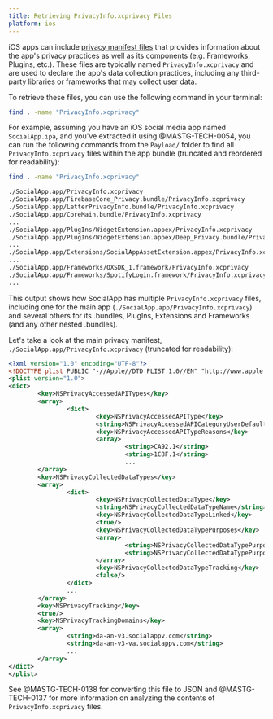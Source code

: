```yaml
---
title: Retrieving PrivacyInfo.xcprivacy Files
platform: ios
---
```


iOS apps can include [privacy manifest files](https://developer.apple.com/documentation/bundleresources/privacy-manifest-files) that provides information about the app's privacy practices as well as its components (e.g. Frameworks, Plugins, etc.). These files are typically named `PrivacyInfo.xcprivacy` and are used to declare the app's data collection practices, including any third-party libraries or frameworks that may collect user data.

To retrieve these files, you can use the following command in your terminal:

```sh
find . -name "PrivacyInfo.xcprivacy"
```

For example, assuming you have an iOS social media app named `SocialApp.ipa`, and you've extracted it using @MASTG-TECH-0054, you can run the following commands from the `Payload/` folder to find all `PrivacyInfo.xcprivacy` files within the app bundle (truncated and reordered for readability):

```sh
find . -name "PrivacyInfo.xcprivacy"

./SocialApp.app/PrivacyInfo.xcprivacy
./SocialApp.app/FirebaseCore_Privacy.bundle/PrivacyInfo.xcprivacy
./SocialApp.app/LetterPrivacyInfo.bundle/PrivacyInfo.xcprivacy
./SocialApp.app/CoreMain.bundle/PrivacyInfo.xcprivacy
...
./SocialApp.app/PlugIns/WidgetExtension.appex/PrivacyInfo.xcprivacy
./SocialApp.app/PlugIns/WidgetExtension.appex/Deep_Privacy.bundle/PrivacyInfo.xcprivacy
...
./SocialApp.app/Extensions/SocialAppAssetExtension.appex/PrivacyInfo.xcprivacy
...
./SocialApp.app/Frameworks/OXSDK_1.framework/PrivacyInfo.xcprivacy
./SocialApp.app/Frameworks/SpotifyLogin.framework/PrivacyInfo.xcprivacy
...
```

This output shows how SocialApp has multiple `PrivacyInfo.xcprivacy` files, including one for the main app (`./SocialApp.app/PrivacyInfo.xcprivacy`) and several others for its .bundles, PlugIns, Extensions and Frameworks (and any other nested .bundles).

Let's take a look at the main privacy manifest, `./SocialApp.app/PrivacyInfo.xcprivacy` (truncated for readability):

```xml
<?xml version="1.0" encoding="UTF-8"?>
<!DOCTYPE plist PUBLIC "-//Apple//DTD PLIST 1.0//EN" "http://www.apple.com/DTDs/PropertyList-1.0.dtd">
<plist version="1.0">
<dict>
        <key>NSPrivacyAccessedAPITypes</key>
        <array>
                <dict>
                        <key>NSPrivacyAccessedAPIType</key>
                        <string>NSPrivacyAccessedAPICategoryUserDefaults</string>
                        <key>NSPrivacyAccessedAPITypeReasons</key>
                        <array>
                                <string>CA92.1</string>
                                <string>1C8F.1</string>
                                ...
        </array>
        <key>NSPrivacyCollectedDataTypes</key>
        <array>
                <dict>
                        <key>NSPrivacyCollectedDataType</key>
                        <string>NSPrivacyCollectedDataTypeName</string>
                        <key>NSPrivacyCollectedDataTypeLinked</key>
                        <true/>
                        <key>NSPrivacyCollectedDataTypePurposes</key>
                        <array>
                                <string>NSPrivacyCollectedDataTypePurposeAppFunctionality</string>
                                <string>NSPrivacyCollectedDataTypePurposeOther</string>
                        </array>
                        <key>NSPrivacyCollectedDataTypeTracking</key>
                        <false/>
                </dict>
                ...
        </array>
        <key>NSPrivacyTracking</key>
        <true/>
        <key>NSPrivacyTrackingDomains</key>
        <array>
                <string>da-an-v3.socialappv.com</string>
                <string>da-an-v3-va.socialappv.com</string>
                ...
        </array>
</dict>
</plist>
```

See @MASTG-TECH-0138 for converting this file to JSON and @MASTG-TECH-0137 for more information on analyzing the contents of `PrivacyInfo.xcprivacy` files.
